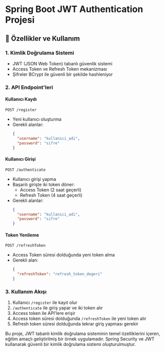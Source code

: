 # Spring Boot JWT Authentication Projesi

## 🔐 Özellikler ve Kullanım

### 1. Kimlik Doğrulama Sistemi

- JWT (JSON Web Token) tabanlı güvenlik sistemi
- Access Token ve Refresh Token mekanizması
- Şifreler BCrypt ile güvenli bir şekilde hashleniyor

### 2. API Endpoint'leri

#### Kullanıcı Kaydı

```http
POST /register
```

- Yeni kullanıcı oluşturma
- Gerekli alanlar:
  ```json
  {
    "username": "kullanici_adi",
    "password": "sifre"
  }
  ```

#### Kullanıcı Girişi

```http
POST /authenticate
```

- Kullanıcı girişi yapma
- Başarılı girişte iki token döner:
  - Access Token (2 saat geçerli)
  - Refresh Token (4 saat geçerli)
- Gerekli alanlar:
  ```json
  {
    "username": "kullanici_adi",
    "password": "sifre"
  }
  ```

#### Token Yenileme

```http
POST /refreshToken
```

- Access Token süresi dolduğunda yeni token alma
- Gerekli alan:
  ```json
  {
    "refreshToken": "refresh_token_degeri"
  }
  ```

### 3. Kullanım Akışı

1. Kullanıcı `/register` ile kayıt olur
2. `/authenticate` ile giriş yapar ve iki token alır
3. Access token ile API'lere erişir
4. Access token süresi dolduğunda `/refreshToken` ile yeni token alır
5. Refresh token süresi dolduğunda tekrar giriş yapması gerekir

Bu proje, JWT tabanlı kimlik doğrulama sisteminin temel özelliklerini içeren, eğitim amaçlı geliştirilmiş bir örnek uygulamadır. Spring Security ve JWT kullanarak güvenli bir kimlik doğrulama sistemi oluşturulmuştur.
